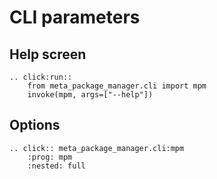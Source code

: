 # CLI parameters

## Help screen

```{eval-rst}
.. click:run::
    from meta_package_manager.cli import mpm
    invoke(mpm, args=["--help"])
```

## Options

```{eval-rst}
.. click:: meta_package_manager.cli:mpm
    :prog: mpm
    :nested: full
```